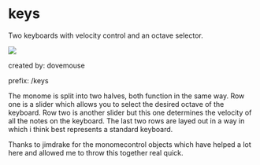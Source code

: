 # keys

Two keyboards with velocity control and an octave selector.

![](app:keys.png)

created by: dovemouse

prefix: /keys

The monome is split into two halves, both function in the same way. Row one is a slider which allows you to select the desired octave of the keyboard. Row two is another slider but this one determines the velocity of all the notes on the keyboard. The last two rows are layed out in a way in which i think best represents a standard keyboard.

Thanks to jimdrake for the monomecontrol objects which have helped a lot here and allowed me to throw this together real quick.